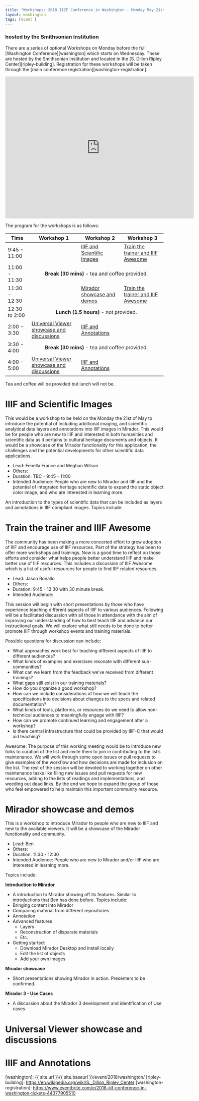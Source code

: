 ```yaml
---
title: "Workshops: 2018 IIIF Conference in Washington - Monday May 21st"
layout: washington
tags: [event ]
---
```

### hosted by the Smithsonian Institution

There are a series of optional Workshops on Monday before the full [Washington Conference][washington] which starts on Wednesday. These are hosted by the Smithsonian Institution and located in the [S. Dillon Ripley Center][ripley-building]. Registration for these workshops will be taken through the [main conference registration][washington-registration].

<iframe src="https://www.google.com/maps/embed?pb=!1m18!1m12!1m3!1d1530.5129227191842!2d-77.0280414996332!3d38.88854743804177!2m3!1f0!2f0!3f0!3m2!1i1024!2i768!4f13.1!3m3!1m2!1s0x89b7b79c17e256ed%3A0xf69961681dfb8a5d!2sS.+Dillon+Ripley+Center!5e0!3m2!1sen!2suk!4v1521720404394" width="600" height="450" frameborder="0" style="border:0" allowfullscreen></iframe>

The program for the workshops is as follows:

<table class="api-table">
  <thead>
    <tr>
      <th>Time</th>
      <th>Workshop 1</th>
      <th>Workshop 2</th>
      <th>Workshop 3</th>
    </tr>
  </thead>
  <tbody>
    <tr>
        <td>9:45 - 11:00</td>
        <td>&nbsp;</td>
        <td><a href="#iiif-and-scientific-images">IIIF and Scientific Images</a></td>
        <td><a href="#train-the-trainer-and-iiif-awesome">Train the trainer and IIIF Awesome</a></td>
    </tr>
    <tr>
        <td>11:00 - 11:30</td>
        <td colspan="3" align="center"><b>Break (30 mins)</b> - tea and coffee provided.</td>
    </tr>
    <tr>
        <td>11:30 - 12:30</td>
        <td>&nbsp;</td>
        <td><a href="#mirador-showcase-and-demos">Mirador showcase and demos</a></td>
        <td><a href="#train-the-trainer-and-iiif-awesome">Train the trainer and IIIF Awesome</a></td>
    </tr>
    <tr>
        <td>12:30 to 2:00</td>
        <td colspan="3" align="center"><b>Lunch (1.5 hours)</b> - not provided.</td>
    </tr>
    <tr>
        <td>2:00 - 3:30</td>
        <td><a href="#universal-viewer-showcase-and-discussions">Universal Viewer showcase and discussions</a></td>
        <td><a href="#iiif-and-annotations">IIIF and Annotations</a></td>
        <td>&nbsp;</td>
    </tr>
    <tr>
        <td>3:30 - 4:00</td>
        <td colspan="3" align="center"><b>Break (30 mins)</b> - tea and coffee provided.</td>
    </tr>
    <tr>
        <td>4:00 - 5:00</td>
        <td><a href="#universal-viewer-showcase-and-discussions">Universal Viewer showcase and discussions</a></td>
        <td><a href="#iiif-and-annotations">IIIF and Annotations</a></td>
        <td>&nbsp;</td>
    </tr>
  </tbody>
</table>

Tea and coffee will be provided but lunch will not be.

# **IIIF and Scientific Images**

This would be a workshop to be held on the Monday the 21st of May to introduce the potential of including additional imaging, and scientific analytical data layers and annotations into IIIF images in Mirador. This would be for people who are new to IIIF and interested in both humanities and scientific data as it pertains to cultural heritage documents and objects. It would be a showcase of the Mirador functionality for this application, the challenges and the potential developments for other scientific data applications.

* Lead: Fenella France and Meghan Wilson <br/>
* Others: <br/>
* Duration: TBC - 9:45 - 11:00 <br/>
* Intended Audience: People who are new to Mirador and IIIF and the potential of integrated heritage scientific data to expand the static object color image, and who are interested in learning more. <br/>

An introduction to the types of scientific data that can be included as layers and annotations in IIIF compliant images. Topics include:

# **Train the trainer and IIIF Awesome**

The community has been making a more concerted effort to grow adoption of IIIF and encourage use of IIIF resources. Part of the strategy has been to offer more workshops and trainings. Now is a good time to reflect on those efforts and consider what helps people better understand IIIF and make better use of IIIF resources. This includes a discussion of IIIF Awesome which is a list of useful resources for people to find IIIF related resources.

* Lead: Jason Ronallo
* Others:
* Duration: 9:45 - 12:30 with 30 minute break.
* Intended Audience:

This session will begin with short presentations by those who have experience teaching different aspects of IIIF to various audiences. Following will be a facilitated discussion with all those in attendance with the aim of improving our understanding of how to best teach IIIF and advance our instructional goals. We will explore what still needs to be done to better promote IIIF through workshop events and training materials.

Possible questions for discussion can include:
* What approaches work best for teaching different aspects of IIIF to different audiences?
* What kinds of examples and exercises resonate with different sub-communities?
* What can we learn from the feedback we’ve received from different trainings?
* What gaps still exist in our training materials?
* How do you organize a good workshop?
* How can we include considerations of how we will teach the specifications into decisions about changes to the specs and related documentation?
* What kinds of tools, platforms, or resources do we need to allow non-technical audiences to meaningfully engage with IIIF?
* How can we promote continued learning and engagement after a workshop?
* Is there central infrastructure that could be provided by IIIF-C that would aid teaching?

Awesome:
The purpose of this working meeting would be to introduce new folks to curation of the list and invite them to join in contributing to the list’s maintenance. We will work through some open issues or pull requests to give examples of the workflow and how decisions are made for inclusion on the list. The rest of the session will be devoted to working together on other maintenance tasks like filing new issues and pull requests for new resources, adding to the lists of readings and implementations, and weeding out dead links. By the end we hope to expand the group of those who feel empowered to help maintain this important community resource.

# **Mirador showcase and demos**

This is a workshop to introduce Mirador to people who are new to IIIF and new to the available viewers. It will be a showcase of the Mirador functionality and community.

* Lead: Ben
* Others:
* Duration:  11:30 - 12:30
* Intended Audience: People who are new to Mirador and/or IIIF who are interested in learning more.

Topics include:

**Introduction to Mirador**
 * A introduction to Mirador showing off its features. Similar to introductions that Ben has done before. Topics include:
 * Bringing content into Mirador
 * Comparing material from different repositories
 * Annotation
 * Advanced features
   * Layers
   * Reconstruction of disparate materials
   * Etc.
 * Getting started:
   * Download Mirador Desktop and install locally
   * Edit the list of objects
   * Add your own images

**Mirador showcase**

 * Short presentations showing Mirador in action. Presenters to be confirmed.

**Mirador 3 - Use Cases**

 * A discussion about the Mirador 3 development and identification of Use cases.

# **Universal Viewer showcase and discussions**
# **IIIF and Annotations**

<!-- Link not working: https://www.si.edu/museums/ripley-center -->

[washington]: {{ site.url }}{{ site.baseurl }}/event/2018/washington/
[ripley-building]: https://en.wikipedia.org/wiki/S._Dillon_Ripley_Center
[washington-registration]: https://www.eventbrite.com/e/2018-iiif-conference-in-washington-tickets-44377905510
